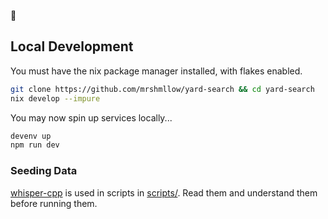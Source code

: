 🚧

## Local Development

You must have the nix package manager installed, with flakes enabled.

```bash
git clone https://github.com/mrshmllow/yard-search && cd yard-search
nix develop --impure
```

You may now spin up services locally...

```bash
devenv up
npm run dev
```

### Seeding Data

[whisper-cpp](https://github.com/ggerganov/whisper.cpp) is used in scripts in [scripts/](scripts/). Read them and understand them before running them.
